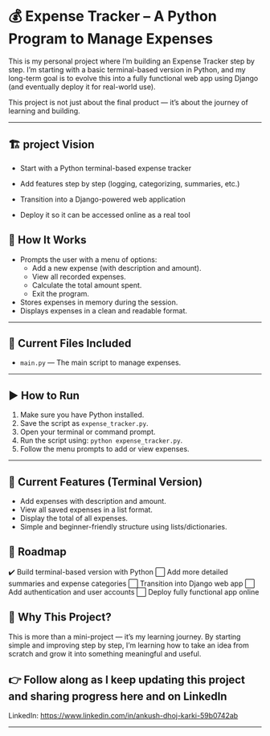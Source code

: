 # 💰 Expense Tracker – A Python Program to Manage Expenses

This is my personal project where I’m building an Expense Tracker step by step.
I’m starting with a basic terminal-based version in Python, and my long-term goal is to evolve this into a fully functional web app using Django (and eventually deploy it for real-world use).

This project is not just about the final product — it’s about the journey of learning and building.

---
## 🏗️ project Vision
- Start with a Python terminal-based expense tracker

- Add features step by step (logging, categorizing, summaries, etc.)

- Transition into a Django-powered web application

- Deploy it so it can be accessed online as a real tool

## 📌 How It Works

- Prompts the user with a menu of options:
  - Add a new expense (with description and amount).
  - View all recorded expenses.
  - Calculate the total amount spent.
  - Exit the program.
- Stores expenses in memory during the session.
- Displays expenses in a clean and readable format.

---

## 📁 Current Files Included

- `main.py` — The main script to manage expenses.

---

## ▶️ How to Run

1. Make sure you have Python installed.
2. Save the script as `expense_tracker.py`.
3. Open your terminal or command prompt.
4. Run the script using: `python expense_tracker.py`.
5. Follow the menu prompts to add or view expenses.

---

## 🎯 Current Features (Terminal Version)

- Add expenses with description and amount.
- View all saved expenses in a list format.
- Display the total of all expenses.
- Simple and beginner-friendly structure using lists/dictionaries.

## 🚀 Roadmap
✔️ Build terminal-based version with Python
⬜ Add more detailed summaries and expense categories
⬜ Transition into Django web app
⬜ Add authentication and user accounts
⬜ Deploy fully functional app online

## 🌱 Why This Project?
This is more than a mini-project — it’s my learning journey.
By starting simple and improving step by step, I’m learning how to take an idea from scratch and grow it into something meaningful and useful.

## 👉 Follow along as I keep updating this project and sharing progress here and on LinkedIn
LinkedIn: https://www.linkedin.com/in/ankush-dhoj-karki-59b0742ab

---



